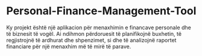 # Personal-Finance-Management-Tool
Ky projekt është një aplikacion për menaxhimin e financave personale dhe të biznesit të vogël. Ai ndihmon përdoruesit të planifikojnë buxhetin, të regjistrojnë të ardhurat dhe shpenzimet, si dhe të analizojnë raportet financiare për një menaxhim më të mirë të parave.
